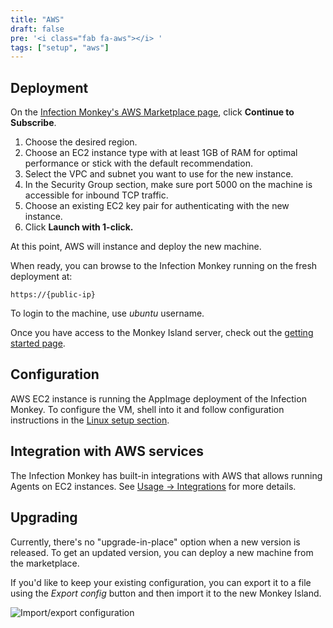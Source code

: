 ```yaml
---
title: "AWS"
draft: false
pre: '<i class="fab fa-aws"></i> '
tags: ["setup", "aws"]
---
```


## Deployment

On the [Infection Monkey's AWS Marketplace page](https://aws.amazon.com/marketplace/pp/GuardiCore-Infection-Monkey/B07B3J7K6D), click **Continue to Subscribe**.

1. Choose the desired region.
1. Choose an EC2 instance type with at least 1GB of RAM for optimal performance or stick with the default recommendation.
1. Select the VPC and subnet you want to use for the new instance.
1. In the Security Group section, make sure port 5000 on the machine is accessible for inbound TCP traffic.
1. Choose an existing EC2 key pair for authenticating with the new instance.
1. Click **Launch with 1-click.**

At this point, AWS will instance and deploy the new machine.

When ready, you can browse to the Infection Monkey running on the fresh deployment at:

`https://{public-ip}`

To login to the machine, use *ubuntu* username.

Once you have access to the Monkey Island server, check out the [getting
started page](/usage/getting-started).

## Configuration

AWS EC2 instance is running the AppImage deployment of the Infection Monkey. To configure the VM, shell
into it and follow configuration instructions in the [Linux setup
section](/setup/linux#configuring-the-server).

## Integration with AWS services

The Infection Monkey has built-in integrations with AWS that allows running Agents on EC2 instances.
See [Usage -> Integrations](../../usage/integrations) for more details.

## Upgrading

Currently, there's no "upgrade-in-place" option when a new version is released.
To get an updated version, you can deploy a new machine from the marketplace.

If you'd like to keep your existing configuration, you can export it to a file
using the *Export config* button and then import it to the new Monkey Island.

![Import/export configuration](../../images/island/configuration-page/import-export-configuration.png "Import/export configuration")
